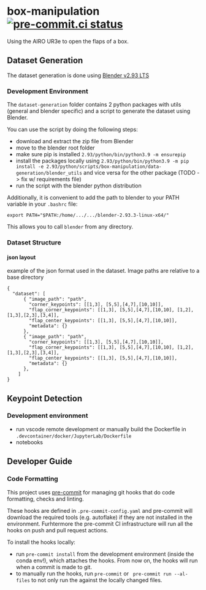 # box-manipulation [![pre-commit.ci status](https://results.pre-commit.ci/badge/github/tlpss/box-manipulation/master.svg)](https://results.pre-commit.ci/latest/github/tlpss/box-manipulation/master)

Using the AIRO UR3e to open the flaps of a box.


## Dataset Generation
The dataset generation is done using [Blender v2.93 LTS](https://www.blender.org/download/lts/2-93/)

### Development Environment
The `dataset-generation` folder contains 2 python packages with utils (general and blender specific) and a script to generate the dataset using Blender.

You can use the script by doing the following steps:
- download and extract the zip file from Blender
- move to the blender root folder
- make sure pip is installed `2.93/python/bin/python3.9 -m ensurepip`
- install the packages locally using `2.93/python/bin/python3.9 -m pip install -e 2.93/python/scripts/box-manipulation/data-generation/blender_utils` and vice versa for the other package (TODO -> fix w/ requirements file)
- run the script with the blender python distribution

Additionally, it is convenient to add the path to blender to your PATH variable in your `.bashrc` file:
```
export PATH="$PATH:/home/.../.../blender-2.93.3-linux-x64/"
```
This allows you to call `blender` from any directory.

### Dataset Structure

####  json layout

example of the json format used in the dataset. Image paths are relative to a base directory
```
{
  "dataset": [
      { "image_path": "path",
        "corner_keypoints": [[1,3], [5,5],[4,7],[10,10]],
        "flap_corner_keypoints": [[1,3], [5,5],[4,7],[10,10], [1,2],[1,3],[2,3],[3,4]],
        "flap_center_keypoints": [[1,3], [5,5],[4,7],[10,10]],
        "metadata": {}
      },
      { "image_path": "path",
        "corner_keypoints": [[1,3], [5,5],[4,7],[10,10]],
        "flap_corner_keypoints": [[1,3], [5,5],[4,7],[10,10], [1,2],[1,3],[2,3],[3,4]],
        "flap_center_keypoints": [[1,3], [5,5],[4,7],[10,10]],
        "metadata": {}
      },
    ]
}
```
## Keypoint Detection

### Development environment
- run vscode remote development or manually build the Dockerfile in `.devcontainer/docker/JupyterLab/Dockerfile`
- notebooks

## Developer Guide

### Code Formatting
This project uses [pre-commit](https://pre-commit.com/) for managing git hooks that do code formatting, checks and linting.

These hooks are defined in `.pre-commit-config.yaml` and pre-commit will download the required tools (e.g. autoflake) if they are not installed in the environment. Furhtermore the pre-commit CI infrastructure will run all the hooks on push and pull request actions.

To install the hooks locally:

- run `pre-commit install` from the development environment (inside the conda env!), which attaches the hooks. From now on, the hooks will run when a commit is made to git.
- to manually run the hooks, run `pre-commit` or ` pre-commit run --al-files` to not only run the against the locally changed files.
